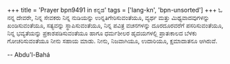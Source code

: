 +++
title = 'Prayer bpn9491 in ಕನ್ನಡ'
tags = ['lang-kn', 'bpn-unsorted']
+++
ಓ ನನ್ನ ದೇವರೇ, ನಿನ್ನ ಸೇವಕರು ನಿನ್ನ ನುಡಿಯನ್ನು ಉನ್ನತಿಗೇರಿಸುವಂತೆಯೂ, ವ್ಯರ್ಥ ಮತ್ತು ಮಿಥ್ಯವಾದವುಗಳನ್ನು ಖಂಡಿಸುವಂತೆಯೂ, ಸತ್ಯವನ್ನು ಸ್ಥಾಪಿಸುವಂತೆಯೂ, ನಿನ್ನ ಪವಿತ್ರ ವಚನಗಳನ್ನು ದೂರದೂರವರೆಗೆ ಪಸರಿಸುವಂತೆಯೂ, ನಿನ್ನ ಭವ್ಯತೆಯನ್ನು ಪ್ರಕಾಶಪಡಿಸುವಂತೆಯೂ ಹಾಗೂ ಧರ್ಮಶೀಲರ ಹೃದಯಗಳಲ್ಲಿ ಪ್ರಾತಃಕಾಲದ ಬೆಳಕು ಗೋಚರಿಸುವಂತೆಯೂ ನೀನು ಸಹಾಯ ಮಾಡು. ನೀನು, ನಿಜವಾಗಿಯೂ, ಉದಾರಿಯೂ, ಕ್ಷಮಾದಾತನೂ ಆಗಿರುವೆ.

-- Abdu'l-Bahá
